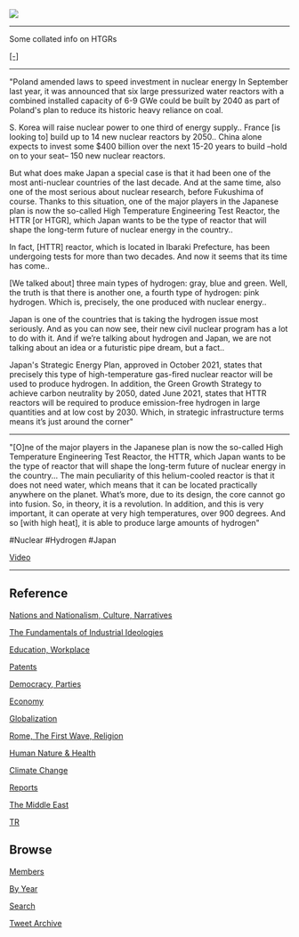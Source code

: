 <img src="https://drive.google.com/uc?export=view&id=1B2wf9R7AMH1d7Vw6e2mucLbIQ5NSjir7"/>

---

Some collated info on HTGRs

[[-]](2022/02/h2-thermo-chemical.html#htgr)

---

"Poland amended laws to speed investment in nuclear energy In September
last year, it was announced that six large pressurized water reactors
with a combined installed capacity of 6-9 GWe could be built by 2040
as part of Poland's plan to reduce its historic heavy reliance on
coal.

S. Korea will raise nuclear power to one third of energy
supply.. France [is looking to] build up to 14 new nuclear reactors by
2050.. China alone expects to invest some $400 billion over the next
15-20 years to build –hold on to your seat– 150 new nuclear reactors.

But what does make Japan a special case is that it had been one of the
most anti-nuclear countries of the last decade.  And at the same time,
also one of the most serious about nuclear research, before Fukushima
of course.  Thanks to this situation, one of the major players in the
Japanese plan is now the so-called High Temperature Engineering Test
Reactor, the HTTR [or HTGR], which Japan wants to be the type of
reactor that will shape the long-term future of nuclear energy in the
country..

In fact, [HTTR] reactor, which is located in Ibaraki Prefecture, has
been undergoing tests for more than two decades. And now it seems that
its time has come..

[We talked about] three main types of hydrogen: gray, blue and green.
Well, the truth is that there is another one, a fourth type of
hydrogen: pink hydrogen. Which is, precisely, the one produced with
nuclear energy..

Japan is one of the countries that is taking the hydrogen issue most
seriously. And as you can now see, their new civil nuclear program has
a lot to do with it. And if we’re talking about hydrogen and Japan, we
are not talking about an idea or a futuristic pipe dream, but a
fact..

Japan's Strategic Energy Plan, approved in October 2021, states that
precisely this type of high-temperature gas-fired nuclear reactor will
be used to produce hydrogen.  In addition, the Green Growth Strategy
to achieve carbon neutrality by 2050, dated June 2021, states that
HTTR reactors will be required to produce emission-free hydrogen in
large quantities and at low cost by 2030. Which, in strategic
infrastructure terms means it’s just around the corner"

---

"[O]ne of the major players in the Japanese plan is now the so-called
High Temperature Engineering Test Reactor, the HTTR, which Japan wants
to be the type of reactor that will shape the long-term future of
nuclear energy in the country... The main peculiarity of this
helium-cooled reactor is that it does not need water, which means that
it can be located practically anywhere on the planet. What’s more, due
to its design, the core cannot go into fusion. So, in theory, it is a
revolution.  In addition, and this is very important, it can operate
at very high temperatures, over 900 degrees. And so [with high heat],
it is able to produce large amounts of hydrogen"

\#Nuclear \#Hydrogen \#Japan 

[Video](https://youtu.be/K0Ff0Fg4mTI?t=512)

---

## Reference

[Nations and Nationalism, Culture, Narratives](2013/02/nations-and-nationalism.html)

[The Fundamentals of Industrial Ideologies](2011/04/fundamentals-of-industrial-ideologies.html)

[Education, Workplace](2017/09/education-workplace.html)

[Patents](2018/09/patents.html)

[Democracy, Parties](2016/11/democracy.html)

[Economy](2018/05/economy.html)

[Globalization](2018/09/globalization.html)

[Rome, The First Wave, Religion](2017/12/rome.html)

[Human Nature & Health](2020/07/human-nature.html)

[Climate Change](2018/12/climate.html)

[Reports](2019/05/reports.html)

[The Middle East](2019/07/middleeast.html)

[TR](../tr)

## Browse

[Members](2022/08/members.html)

[By Year](years.html)

[Search](search.html)

[Tweet Archive](tweets/index.html)
